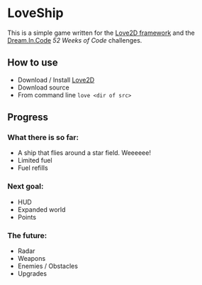# LoveShip

This is a simple game written for the [Love2D framework][love] and the [Dream.In.Code][dic] _52 Weeks of Code_ challenges.

## How to use
 * Download / Install [Love2D][love]
 * Download source
 * From command line `love <dir of src>`

## Progress

### What there is so far:
 * A ship that flies around a star field. Weeeeee!
 * Limited fuel
 * Fuel refills

### Next goal:
 * HUD
 * Expanded world
 * Points

### The future:
 * Radar
 * Weapons
 * Enemies / Obstacles 
 * Upgrades

[love]: http://love2d.org "Love 2D Framework main page"
[dic]:  http://dreamincode.net "Dream In Code forums"